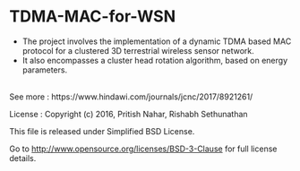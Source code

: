 # TDMA-MAC-for-WSN
<ul>
<li>The project involves the implementation of a dynamic TDMA based MAC protocol for a clustered 3D terrestrial wireless sensor network.</li>
<li>It also encompasses a cluster head rotation algorithm, based on energy parameters.</li>
</ul>
</br>
See more : https://www.hindawi.com/journals/jcnc/2017/8921261/

License :
Copyright (c) 2016, Pritish Nahar, Rishabh Sethunathan

This file is released under Simplified BSD License.

Go to http://www.opensource.org/licenses/BSD-3-Clause for full license details.
